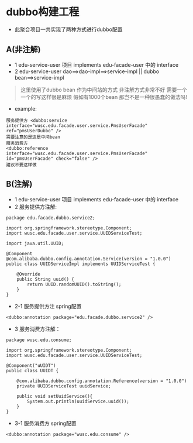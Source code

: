 # dubbo构建工程

* 此聚合项目一共实现了两种方式进行dubbo配置
## A(非注解)
+ 1 edu-service-user 项目 implements edu-facade-user 中的 interface
+ 2 edu-service-user dao==>dao-impl==>service-impl || dubbo bean==>service-impl
> 这里使用了dubbo bean 作为中间站的方式
> 非注解方式非常不好 需要一个一个的写这样很是麻烦 假如有1000个bean 那岂不是一种很愚蠢的做法吗!
* example:
```
服务提供方 <dubbo:service interface="wusc.edu.facade.user.service.PmsUserFacade" ref="pmsUserDubbo" />
需要注意的是这是中间bean
服务消费方
<dubbo:reference interface="wusc.edu.facade.user.service.PmsUserFacade" id="pmsUserFacade" check="false" />
建议不要这样做
```

## B(注解)
+ 1 edu-service-user 项目 implements edu-facade-user 中的 interface
+ 2 服务提供方注解:
```
package edu.facade.dubbo.service2;

import org.springframework.stereotype.Component;
import wusc.edu.facade.user.service.UUIDServiceTest;

import java.util.UUID;

@Component
@com.alibaba.dubbo.config.annotation.Service(version = "1.0.0")
public class UUIDServiceImpl implements UUIDServiceTest {

    @Override
    public String uuid() {
        return UUID.randomUUID().toString();
    }
}
```
+ 2-1 服务提供方注 spring配置
```
<dubbo:annotation package="edu.facade.dubbo.service2" />
```
+ 3 服务消费方注解：
```
package wusc.edu.consume;

import org.springframework.stereotype.Component;
import wusc.edu.facade.user.service.UUIDServiceTest;

@Component("uUIDT")
public class UUIDT {

    @com.alibaba.dubbo.config.annotation.Reference(version = "1.0.0")
    private UUIDServiceTest uuidService;

    public void setUuidService(){
        System.out.println(uuidService.uuid());
    }
}
```
+ 3-1 服务消费方 spring配置
```
<dubbo:annotation package="wusc.edu.consume" />
```